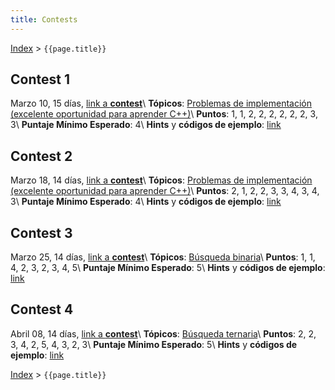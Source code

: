 ```yaml
---
title: Contests
---
```


[Index](index) > ```{{page.title}}```

## Contest 1
Marzo 10, 15 días, [link a **contest**](https://vjudge.net/contest/484066)\\
**Tópicos**: [Problemas de implementación (excelente oportunidad para aprender C++)](resources/cpp)\\
**Puntos**: 1, 1, 2, 2, 2, 2, 2, 2, 3, 3\\
**Puntaje Mínimo Esperado**: 4\\
**Hints** y **códigos de ejemplo**: [link](hints/contest1)

## Contest 2
Marzo 18, 14 días, [link a **contest**](https://vjudge.net/contest/485379)\\
**Tópicos**: [Problemas de implementación (excelente oportunidad para aprender C++)](resources/cpp)\\
**Puntos**: 2, 1, 2, 2, 3, 3, 4, 3, 4, 3\\
**Puntaje Mínimo Esperado**: 4\\
**Hints** y **códigos de ejemplo**: [link](hints/contest2)

## Contest 3
Marzo 25, 14 días, [link a **contest**](https://vjudge.net/contest/486492)\\
**Tópicos**: [Búsqueda binaria](resources/search)\\
**Puntos**: 1, 1, 4, 2, 3, 2, 3, 4, 5\\
**Puntaje Mínimo Esperado**: 5\\
**Hints** y **códigos de ejemplo**: [link](hints/contest3)

## Contest 4
Abril 08, 14 días, [link a **contest**](https://vjudge.net/contest/488521)\\
**Tópicos**: [Búsqueda ternaria](resources/search)\\
**Puntos**: 2, 2, 3, 4, 2, 5, 4, 3, 2, 3\\
**Puntaje Mínimo Esperado**: 5\\
**Hints** y **códigos de ejemplo**: [link](hints/contest4)

[Index](index) > ```{{page.title}}```

